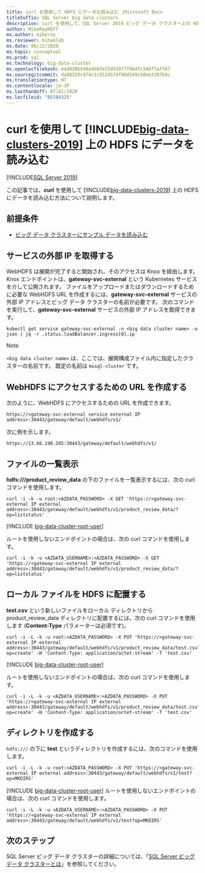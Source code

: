 ```yaml
---
title: curl を使用して HDFS にデータを読み込む |Microsoft Docs
titleSuffix: SQL Server big data clusters
description: curl を使用して、SQL Server 2019 ビッグ データ クラスター上の HDFS にデータを読み込みます。
author: MikeRayMSFT
ms.author: mikeray
ms.reviewer: mihaelab
ms.date: 06/22/2020
ms.topic: conceptual
ms.prod: sql
ms.technology: big-data-cluster
ms.openlocfilehash: e4d030b54944b8fe25d930f7f0b4fc540f7aff67
ms.sourcegitcommit: da88320c474c1c9124574f90d549c50ee3387b4c
ms.translationtype: HT
ms.contentlocale: ja-JP
ms.lasthandoff: 07/01/2020
ms.locfileid: "85784325"
---
```

# <a name="use-curl-to-load-data-into-hdfs-on-big-data-clusters-2019"></a>curl を使用して [!INCLUDE[big-data-clusters-2019](../includes/ssbigdataclusters-ss-nover.md)] 上の HDFS にデータを読み込む

[!INCLUDE[SQL Server 2019](../includes/applies-to-version/sqlserver2019.md)]

この記事では、**curl** を使用して [!INCLUDE[big-data-clusters-2019](../includes/ssbigdataclusters-ver15.md)] 上の HDFS にデータを読み込む方法について説明します。

## <a name="prerequisites"></a><a id="prereqs"></a> 前提条件

- [ビッグ データ クラスターにサンプル データを読み込む](tutorial-load-sample-data.md)

## <a name="obtain-the-service-external-ip"></a>サービスの外部 IP を取得する

WebHDFS は展開が完了すると開始され、そのアクセスは Knox を経由します。 Knox エンドポイントは、**gateway-svc-external** という Kubernetes サービスを介して公開されます。  ファイルをアップロードまたはダウンロードするために必要な WebHDFS URL を作成するには、**gateway-svc-external** サービスの外部 IP アドレスとビッグ データ クラスターの名前が必要です。 次のコマンドを実行して、**gateway-svc-external** サービスの外部 IP アドレスを取得できます。

```terminal
kubectl get service gateway-svc-external -n <big data cluster name> -o json | jq -r .status.loadBalancer.ingress[0].ip
```

> [!NOTE]
> `<big data cluster name>` は、ここでは、展開構成ファイル内に指定したクラスターの名前です。 既定の名前は `mssql-cluster` です。

## <a name="construct-the-url-to-access-webhdfs"></a>WebHDFS にアクセスするための URL を作成する

次のように、WebHDFS にアクセスするための URL を作成できます。

`https://<gateway-svc-external service external IP address>:30443/gateway/default/webhdfs/v1/`

次に例を示します。

`https://13.66.190.205:30443/gateway/default/webhdfs/v1/`

## <a name="list-a-file"></a>ファイルの一覧表示

**hdfs:///product_review_data** の下のファイルを一覧表示するには、次の curl コマンドを使用します。

```terminal
curl -i -k -u root:<AZDATA_PASSWORD> -X GET 'https://<gateway-svc-external IP external address>:30443/gateway/default/webhdfs/v1/product_review_data/?op=liststatus'
```

[!INCLUDE [big-data-cluster-root-user](../includes/big-data-cluster-root-user.md)]

ルートを使用しないエンドポイントの場合は、次の curl コマンドを使用します。

```terminal
curl -i -k -u <AZDATA_USERNAME>:<AZDATA_PASSWORD> -X GET 'https://<gateway-svc-external IP external address>:30443/gateway/default/webhdfs/v1/product_review_data/?op=liststatus'
```

## <a name="put-a-local-file-into-hdfs"></a>ローカル ファイルを HDFS に配置する

**test.csv** という新しいファイルをローカル ディレクトリから product_review_data ディレクトリに配置するには、次の curl コマンドを使用します (**Content-Type** パラメーターは必須です)。

```terminal
curl -i -L -k -u root:<AZDATA_PASSWORD> -X PUT 'https://<gateway-svc-external IP external address>:30443/gateway/default/webhdfs/v1/product_review_data/test.csv?op=create' -H 'Content-Type: application/octet-stream' -T 'test.csv'
```

[!INCLUDE [big-data-cluster-root-user](../includes/big-data-cluster-root-user.md)]

ルートを使用しないエンドポイントの場合は、次の curl コマンドを使用します。

```terminal
curl -i -L -k -u <AZDATA_USERNAME>:<AZDATA_PASSWORD> -X PUT 'https://<gateway-svc-external IP external address>:30443/gateway/default/webhdfs/v1/product_review_data/test.csv?op=create' -H 'Content-Type: application/octet-stream' -T 'test.csv'
```

## <a name="create-a-directory"></a>ディレクトリを作成する

`hdfs:///` の下に **test** というディレクトリを作成するには、次のコマンドを使用します。

```terminal
curl -i -L -k -u root:<AZDATA_PASSWORD> -X PUT 'https://<gateway-svc-external IP external address>:30443/gateway/default/webhdfs/v1/test?op=MKDIRS'
```

[!INCLUDE [big-data-cluster-root-user](../includes/big-data-cluster-root-user.md)]
ルートを使用しないエンドポイントの場合は、次の curl コマンドを使用します。

```terminal
curl -i -L -k -u <AZDATA_USERNAME>:<AZDATA_PASSWORD> -X PUT 'https://<gateway-svc-external IP external address>:30443/gateway/default/webhdfs/v1/test?op=MKDIRS'
```

## <a name="next-steps"></a>次のステップ

SQL Server ビッグ データ クラスターの詳細については、「[SQL Server ビッグ データ クラスターとは](big-data-cluster-overview.md)」を参照してください。
